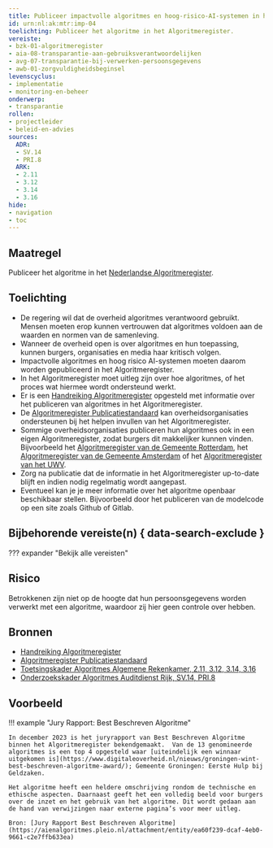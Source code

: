 ```yaml
---
title: Publiceer impactvolle algoritmes en hoog-risico-AI-systemen in het Algoritmeregister
id: urn:nl:ak:mtr:imp-04
toelichting: Publiceer het algoritme in het Algoritmeregister.
vereiste:
- bzk-01-algoritmeregister
- aia-08-transparantie-aan-gebruiksverantwoordelijken
- avg-07-transparantie-bij-verwerken-persoonsgegevens
- awb-01-zorgvuldigheidsbeginsel
levenscyclus:
- implementatie
- monitoring-en-beheer
onderwerp:
- transparantie
rollen:
- projectleider
- beleid-en-advies
sources:
  ADR: 
  - SV.14
  - PRI.8
  ARK: 
  - 2.11
  - 3.12
  - 3.14
  - 3.16
hide:
- navigation
- toc
---
```


<!-- tags -->

## Maatregel

Publiceer het algoritme  in het [Nederlandse Algoritmeregister](../hulpmiddelen/algoritmeregister.md).  

## Toelichting
- De regering wil dat de overheid algoritmes verantwoord gebruikt. Mensen moeten erop kunnen vertrouwen dat algoritmes voldoen aan de waarden en normen van de samenleving.
- Wanneer de overheid open is over algoritmes en hun toepassing, kunnen burgers, organisaties en media haar kritisch volgen.
- Impactvolle algoritmes en hoog risico AI-systemen moeten daarom worden gepubliceerd in het Algoritmeregister.
- In het Algoritmeregister moet uitleg zijn over hoe algoritmes, of het proces wat hiermee wordt ondersteund werkt.
- Er is een [Handreiking Algoritmeregister](https://www.digitaleoverheid.nl/wp-content/uploads/sites/8/2023/12/Handreiking-Algoritmeregister-versie-1.0.pdf) opgesteld met informatie over het publiceren van algoritmes in het Algoritmeregister.
- De [Algoritmeregister Publicatiestandaard](https://regels.overheid.nl/publicaties/algoritmeregister-publicatiestandaard#:~:text=De%20publicatiestandaard%20is%20gericht%20op,op%20andere%20manier%20te%20organiseren) kan overheidsorganisaties ondersteunen bij het helpen invullen van het Algoritmeregister.
- Sommige overheidsorganisaties publiceren hun algoritmes ook in een eigen Algoritmeregister, zodat burgers dit makkelijker kunnen vinden. Bijvoorbeeld het [Algoritmeregister van de Gemeente Rotterdam](https://algoritmeregister.rotterdam.nl/p/Onzealgoritmes), het [Algoritmeregister van de Gemeente Amsterdam](https://algoritmeregister.amsterdam.nl/) of het [Algoritmeregister van het UWV](https://www.uwv.nl/nl/over-uwv/organisatie/algoritmeregister-uwv). 
- Zorg na publicatie dat de informatie in het Algoritmeregister up-to-date blijft en indien nodig regelmatig wordt aangepast. 
- Eventueel kan je je meer informatie over het algoritme openbaar beschikbaar stellen. Bijvoorbeeld door het publiceren van de modelcode op een site zoals Github of Gitlab. 

## Bijbehorende vereiste(n) { data-search-exclude }
??? expander "Bekijk alle vereisten"
    <!-- list_vereisten_on_maatregelen_page -->

## Risico
Betrokkenen zijn niet op de hoogte dat hun persoonsgegevens worden verwerkt met een algoritme, waardoor zij hier geen controle over hebben. 

## Bronnen
- [Handreiking Algoritmeregister](https://www.digitaleoverheid.nl/wp-content/uploads/sites/8/2023/12/Handreiking-Algoritmeregister-versie-1.0.pdf)
- [Algoritmeregister Publicatiestandaard](https://regels.overheid.nl/publicaties/algoritmeregister-publicatiestandaard#:~:text=De%20publicatiestandaard%20is%20gericht%20op,op%20andere%20manier%20te%20organiseren.)
- [Toetsingskader Algoritmes Algemene Rekenkamer, 2.11, 3.12, 3.14, 3.16](https://www.rekenkamer.nl/onderwerpen/algoritmes/documenten/publicaties/2024/05/15/het-toetsingskader-aan-de-slag) 
- [Onderzoekskader Algoritmes Auditdienst Rijk, SV.14, PRI.8](https://www.rijksoverheid.nl/documenten/rapporten/2023/07/11/onderzoekskader-algoritmes-adr-2023) 


## Voorbeeld
!!! example "Jury Rapport: Best Beschreven Algoritme"
 
    In december 2023 is het juryrapport van Best Beschreven Algoritme binnen het Algoritmeregister bekendgemaakt.  Van de 13 genomineerde algoritmes is een top 4 opgesteld waar [uiteindelijk een winnaar uitgekomen is](https://www.digitaleoverheid.nl/nieuws/groningen-wint-best-beschreven-algoritme-award/); Gemeente Groningen: Eerste Hulp bij Geldzaken. 
    
    Het algoritme heeft een heldere omschrijving rondom de technische en ethische aspecten. Daarnaast geeft het een volledig beeld voor burgers over de inzet en het gebruik van het algoritme. Dit wordt gedaan aan de hand van verwijzingen naar externe pagina’s voor meer uitleg.
           
    Bron: [Jury Rapport Best Beschreven Algoritme](https://aienalgoritmes.pleio.nl/attachment/entity/ea60f239-dcaf-4eb0-9661-c2e7ffb633ea)

